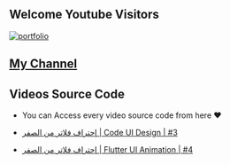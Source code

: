 
## Welcome Youtube Visitors


[![portfolio](https://cdn-icons-png.flaticon.com/512/1383/1383260.png)](https://www.youtube.com/@AbdallahAlsaifi)
## [My Channel](https://www.youtube.com/@AbdallahAlsaifi)


## Videos Source Code

* You can Access every video source code from here ♥

- [إحتراف فلاتر من الصفر | Code UI Design | #3](https://github.com/AbdallahAlsaifi/profile)

- [إحتراف فلاتر من الصفر | Flutter UI Animation | #4](https://github.com/AbdallahAlsaifi/uiAnimation)

